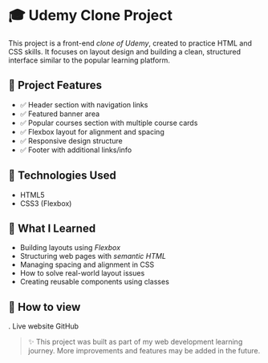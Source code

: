 # 🎓 Udemy Clone Project

This project is a front-end *clone of Udemy*, created to practice HTML and CSS skills. It focuses on layout design and building a clean, structured interface similar to the popular learning platform.

## 📁 Project Features

- ✅ Header section with navigation links
- ✅ Featured banner area
- ✅ Popular courses section with multiple course cards
- ✅ Flexbox layout for alignment and spacing
- ✅ Responsive design structure
- ✅ Footer with additional links/info

## 🧱 Technologies Used

- HTML5
- CSS3 (Flexbox)

## 🧠 What I Learned

- Building layouts using *Flexbox*
- Structuring web pages with *semantic HTML*
- Managing spacing and alignment in CSS
- How to solve real-world layout issues
- Creating reusable components using classes

## 🔧 How to view

.       Live website 
         GitHub 



> ✨ This project was built as part of my web development learning journey. More improvements and features may be added in the future.
